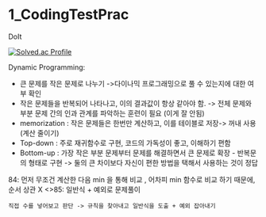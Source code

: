 # 1_CodingTestPrac
DoIt

[![Solved.ac Profile](http://mazassumnida.wtf/api/generate_badge?boj=kjh307ok)](https://solved.ac/kjh307ok)<br/>

Dynamic Programming:
- 큰 문제를 작은 문제로 나누기 ->다이나믹 프로그래밍으로 풀 수 있는지에 대한 여부 확인
- 작은 문제들을 반복되어 나타나고, 이의 결과값이 항상 같아야 함. -> 전체 문제와 부분 문제 간의 인과 관계를 파악하는 훈련이 필요 (이게 잘 안됨)
- memorization : 작은 문제들은 한번만 계산하고, 이를 테이블로 저장-> 꺼내 사용(계산 줄이기) 
- Top-down : 주로 재귀함수로 구현, 코드의 가독성이 좋고, 이해하기 편함
- Bottom-up : 가장 작은 부분 문제부터 문제를 해결하면서 큰 문제로 확장 - 반복문의 형태로 구현 
-> 둘의 큰 차이보다 자신이 편한 방법을 택해서 사용하는 것이 정답


84: 먼저 무조건 계산한 다음 min 을 통해 비교 , 어차피 min 함수로 비교 하기 때문에, 순서 상관 X
<>85:  일반식 + 예외로 문제풀이 
```
직접 수를 넣어보고 판단 -> 규칙을 찾아내고 일반식을 도출 + 예외 잡아내기
```
